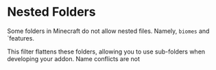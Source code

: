 # Nested Folders

Some folders in Minecraft do not allow nested files. Namely, `biomes` and `features. 

This filter flattens these folders, allowing you to use sub-folders when developing your addon. Name conflicts are not 